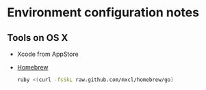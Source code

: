 Environment configuration notes
===============================

Tools on OS X
------------- 
* Xcode from AppStore
*   [Homebrew](http://mxcl.github.com/homebrew/)

    ```sh
    ruby <(curl -fsSkL raw.github.com/mxcl/homebrew/go)
    ```

